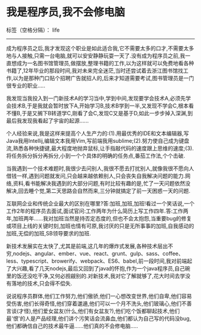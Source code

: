 ﻿# 我是程序员,我不会修电脑

标签（空格分隔）： life

---

成为程序员之后,我才发现这个职业是如此适合我,它不需要太多的口才,不需要太多地与人接触,只需一台电脑,就可以安安静静玩耍一天了.没有成为程序员之前,我一直想成为一名图书馆管理员,做摆放,整理书籍的工作,以为这样就可以免费地看各种书籍了,12年毕业的那段时间,我对未来完全迷茫,当时还尝试着去浙江图书馆找工作,以为是那种门口贴个招聘广告就招人的,后来才知道需要考试,图书管理员是一门很专业的职业.....

我发现当我投入到一门新技术A的学习当中,学到中间,发现要学会技术A,必须先学会技术B,于是我就会暂时放下A,开始学习B,技术B学到一半,又发现不学会C,根本看不懂B,于是又搁下B转道学C,刚看了会C,发现C又是基于D,如此一步步掉入深渊,到最后我发现我看起了宇宙的起源......

个人经验来说,我是这样来提高个人生产力的:(1).用最优秀的IDE和文本编辑器,写Java我用Intellij,编辑文本我用Vim,写前端我用sublime;(2).努力使自己成为键盘流,熟悉各种快捷键,最大程度地抛弃鼠标,让手指敲代码的速度跟上思维的速度;(3).将任务拆分拆分再拆分,小到一个个具体的明确的任务点,番茄工作法,个个击破.

当我遇到一个技术难题时,我很少去问别人,我很不愿去打扰别人,就像我很不愿向人借钱一样,遇到问题就发问,只会越来越依赖别人,只会丧失自我解决问题的能力.网络,资料,看书能解决我遇到的大部分问题,有时比较有趣的是,忙了一天问题依然没解决,回去睡个觉,第二天思路会自然而来,三分钟就搞定了前一天困惑一天的问题.

互联网企业和传统企业最大的区别在哪里?答:加班,加班,加班!看过一个笑话说,一个工作2年的程序员去面试,面试官问:工作两年为什么简历上写工作四年.答:工作两年,加班两年......我对加班当然是持否定态度的,但也不会太抱怨,当重要bug的修复或项目上线的关键时刻,加班也情有可原,我讨厌的只是无所事事的加班,自我感动的加班,无偿的加班,SB领导要求的加班.

新技术发展实在太快了,尤其是前端,这几年的爆炸式发展,各种技术层出不穷,nodejs、angular、ember、vue、react、grunt、gulp、sass、coffee、less、typescript、browerify、webpack、ES6、babel,前一段时间,我对前端起了大兴趣,看了几天nodejs,最后又回到了java的怀抱,作为一个java程序员,自己碗里的饭还没吃干净,又何必觊觎别的.对新技术,我对它了解就够了,花大时间去学没有落地的技术,只会得不偿失.

说说程序员群体,他们工作努力,他们傲骄,他们一心想改变世界,他们自卑,他们容易受伤害,他们长得奇怪,他们穿着邋遢,他们可以一个月不洗头,他们玻璃心,他们不善言谈(才怪),他们爱女盆友(什么,他们有女盆友?),他们吃个饭都聊起技术,他们最'恨'的人是产品经理,他们讲个污笑话会流鼻血,他们都认为自己写的代码没bug,他们都确信自己的技术最牛逼......他们真的不会修电脑.....


